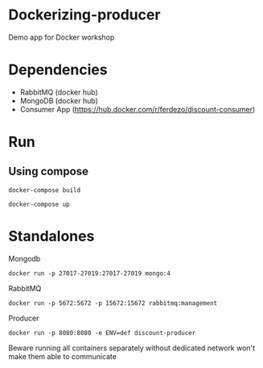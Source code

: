 # Dockerizing-producer
Demo app for Docker workshop

# Dependencies
* RabbitMQ (docker hub)
* MongoDB (docker hub)
* Consumer App (https://hub.docker.com/r/ferdezo/discount-consumer)

# Run

## Using compose
```
docker-compose build
```
```
docker-compose up
```
# Standalones
Mongodb
```
docker run -p 27017-27019:27017-27019 mongo:4  
```

RabbitMQ
```
docker run -p 5672:5672 -p 15672:15672 rabbitmq:management  
```

Producer
```
docker run -p 8080:8080 -e ENV=def discount-producer  
```

Beware running all containers separately without dedicated network won't make them able to communicate